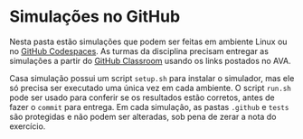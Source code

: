 # Simulações no GitHub

Nesta pasta estão simulações que podem ser feitas em ambiente Linux ou no [GitHub Codespaces](https://codespaces.new/menotti/ld). As turmas da disciplina precisam entregar as simulações a partir do [GitHub Classroom](https://classroom.github.com/) usando os links postados no AVA. 

Casa simulação possui um script `setup.sh` para instalar o simulador, mas ele só precisa ser executado uma única vez em cada ambiente. O script `run.sh` pode ser usado para conferir se os resultados estão corretos, antes de fazer o `commit` para entrega. Em cada simulação, as pastas `.github` e `tests` são protegidas e não podem ser alteradas, sob pena de zerar a nota do exercício. 